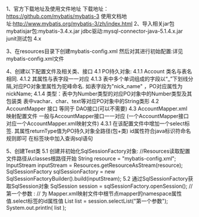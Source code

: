 1、官方下载地址及使用文件地址
	下载地址：https://github.com/mybatis/mybatis-3
	使用文档地址:http://www.mybatis.org/mybatis-3/zh/index.html
2、导入相关jar包
	mybatisjar包:mybatis-3.4.x.jar
	jdbc驱动:mysql-connector-java-5.1.4.x.jar
	junit测试包 4.x
	
3、在resources目录下创建mybatis-config.xml
	然后对其进行初始配置:详见mybatis-config.xml文件
	
4、创建以下配置文件及相关类、接口
	4.1 PO持久对象: 
		4.1.1 Account 类名与表名相同.
		4.1.2  其属性与表字段一一对应
		4.1.3  表中多个单词组成的字段以“_”下划线分隔,对应PO对象里属性为驼峰命名.
				如表字段为"nick_name" ，PO对应属性为 nickName;
		4.1.4  类型：表中为Number类型的对应PO对象中的Number类型及其包装类
				  表中vachar、char、text等对应PO对象中的String类形
	4.2 AccountMapper 接口 等同于 DAO接口(可以不需要)
	4.3 AccountMapper.xml 映射配置文件 一般与AccountMapper接口一一对应
		(一个AccountMapper接口对应一个AccountMapper.xml映射文件)
		4.3.1 在该配置文件中增加一个select标签.
			 其属性returnType值为PO持久对象全路径(包+类)
			 id属性符合java标识符命名规则即可
			 在标签块中加入查询sql语句
			 
5、创建Test类
	5.1 创建并初始化SqlSessionFactory对象:
		//Resources读取配置文件路径从classes根路径开始
		String resource = "mybatis-config.xml";
		InputStream inputStream = 						Resources.getResourceAsStream(resource);
		SqlSessionFactory sqlSessionFactory = new 						SqlSessionFactoryBuilder().build(inputStream);
	5.2 通过SqlSessionFactory获取SqlSession对象
		SqlSession session = sqlSessionFactory.openSession();
		//第一个参数 :
		//	为 Mapper.xml映射文件中根节点mapper的namespace属性值.select标签的id属性值
		List<Account> list = session.selectList("第一个参数");	
		System.out.println( list );
		
	
		
	
	
